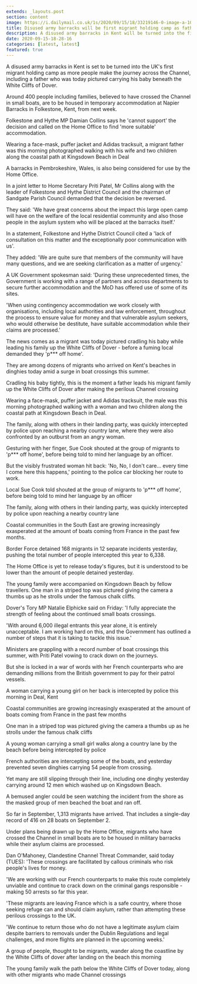 ```yaml
---
extends: _layouts.post
section: content
image: https://i.dailymail.co.uk/1s/2020/09/15/18/33219146-0-image-a-10_1600190333284.jpg 
title: Disused army barracks will be first migrant holding camp as father pictured with baby in Dover 
description: A disused army barracks in Kent will be turned into the first migrant holding camp as more people cross the Channel, including a father pictured carrying his baby beneath the White Cliffs of Dover. 
date: 2020-09-15-18-28-16 
categories: [latest, latest] 
featured: true 
--- 
```

A disused army barracks in Kent is set to be turned into the UK's first migrant holding camp as more people make the journey across the Channel, including a father who was today pictured carrying his baby beneath the White Cliffs of Dover.

Around 400 people including families, believed to have crossed the Channel in small boats, are to be housed in temporary accommodation at Napier Barracks in Folkestone, Kent, from next week. 

Folkestone and Hythe MP Damian Collins says he 'cannot support' the decision and called on the Home Office to find 'more suitable' accommodation.

Wearing a face-mask, puffer jacket and Adidas tracksuit, a migrant father was this morning photographed walking with his wife and two children along the coastal path at Kingsdown Beach in Deal





A barracks in Pembrokeshire, Wales, is also being considered for use by the Home Office. 

In a joint letter to Home Secretary Priti Patel, Mr Collins along with the leader of Folkestone and Hythe District Council and the chairman of Sandgate Parish Council demanded that the decision be reversed.

They said: 'We have great concerns about the impact this large open camp will have on the welfare of the local residential community and also those people in the asylum system who will be placed at the barracks itself.'

In a statement, Folkestone and Hythe District Council cited a 'lack of consultation on this matter and the exceptionally poor communication with us'.

They added: 'We are quite sure that members of the community will have many questions, and we are seeking clarification as a matter of urgency.'





A UK Government spokesman said: 'During these unprecedented times, the Government is working with a range of partners and across departments to secure further accommodation and the MoD has offered use of some of its sites.

'When using contingency accommodation we work closely with organisations, including local authorities and law enforcement, throughout the process to ensure value for money and that vulnerable asylum seekers, who would otherwise be destitute, have suitable accommodation while their claims are processed.'       

The news comes as a migrant was today pictured cradling his baby while leading his family up the White Cliffs of Dover - before a fuming local demanded they 'p*** off home'.

They are among dozens of migrants who arrived on Kent's beaches in dinghies today amid a surge in boat crossings this summer.

Cradling his baby tightly, this is the moment a father leads his migrant family up the White Cliffs of Dover after making the perilous Channel crossing

Wearing a face-mask, puffer jacket and Adidas tracksuit, the male was this morning photographed walking with a woman and two children along the coastal path at Kingsdown Beach in Deal.

The family, along with others in their landing party, was quickly intercepted by police upon reaching a nearby country lane, where they were also confronted by an outburst from an angry woman.

Gesturing with her finger, Sue Cook shouted at the group of migrants to 'p*** off home', before being told to mind her language by an officer.

But the visibly frustrated woman hit back: 'No, No, I don't care... every time I come here this happens,' pointing to the police car blocking her route to work. 

Local Sue Cook told shouted at the group of migrants to 'p*** off home', before being told to mind her language by an officer

The family, along with others in their landing party, was quickly intercepted by police upon reaching a nearby country lane

Coastal communities in the South East are growing increasingly exasperated at the amount of boats coming from France in the past few months. 

Border Force detained 168 migrants in 12 separate incidents yesterday, pushing the total number of people intercepted this year to 6,338. 

The Home Office is yet to release today's figures, but it is understood to be lower than the amount of people detained yesterday.

The young family were accompanied on Kingsdown Beach by fellow travellers. One man in a striped top was pictured giving the camera a thumbs up as he strolls under the famous chalk cliffs. 

Dover's Tory MP Natalie Elphicke said on Friday: 'I fully appreciate the strength of feeling about the continued small boats crossings. 

'With around 6,000 illegal entrants this year alone, it is entirely unacceptable. I am working hard on this, and the Government has outlined a number of steps that it is taking to tackle this issue.'

Ministers are grappling with a record number of boat crossings this summer, with Priti Patel vowing to crack down on the journeys.

But she is locked in a war of words with her French counterparts who are demanding millions from the British government to pay for their patrol vessels.

A woman carrying a young girl on her back is intercepted by police this morning in Deal, Kent

Coastal communities are growing increasingly exasperated at the amount of boats coming from France in the past few months

One man in a striped top was pictured giving the camera a thumbs up as he strolls under the famous chalk cliffs

A young woman carrying a small girl walks along a country lane by the beach before being intercepted by police

French authorities are intercepting some of the boats, and yesterday prevented seven dinghies carrying 54 people from crossing.

Yet many are still slipping through their line, including one dinghy yesterday carrying around 12 men which washed up on Kingsdown Beach.

A bemused angler could be seen watching the incident from the shore as the masked group of men beached the boat and ran off. 

So far in September, 1,313 migrants have arrived. That includes a single-day record of 416 on 28 boats on September 2. 

Under plans being drawn up by the Home Office, migrants who have crossed the Channel in small boats are to be housed in military barracks while their asylum claims are processed.

Dan O'Mahoney, Clandestine Channel Threat Commander, said today (TUES): 'These crossings are facilitated by callous criminals who risk people's lives for money. 

'We are working with our French counterparts to make this route completely unviable and continue to crack down on the criminal gangs responsible - making 50 arrests so far this year.

'These migrants are leaving France which is a safe country, where those seeking refuge can and should claim asylum, rather than attempting these perilous crossings to the UK. 

'We continue to return those who do not have a legitimate asylum claim despite barriers to removals under the Dublin Regulations and legal challenges, and more flights are planned in the upcoming weeks.'

A group of people, thought to be migrants, wander along the coastline by the White Cliffs of dover after landing on the beach this morning

The young family walk the path below the White Cliffs of Dover today, along with other migrants who made Channel crossings

